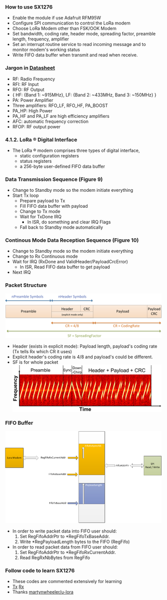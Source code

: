 ### How to use SX1276
* Enable the module if use Adafruit RFM95W
* Configure SPI communication to control the LoRa modem
* Choose LoRa Modem other than FSK/OOK Modem
* Set bandwidth, coding rate, header mode, spreading factor, preamble length, frequency, amplifier
* Set an interrupt routine service to read incoming message and to monitor modem's working status
* Write FIFO data buffer when transmit and read when receive.
### Jargon in [Datasheet](DS_SX1276-7-8-9_W_APP_V7.pdf)
* RF: Radio Frequency
* RFI: RF Input
* RFO: RF Output
* { HF: {Band 1: ~915MHz}, LF: {Band 2: ~433MHz, Band 3: ~150MHz} }
* PA: Power Amplifier
* Three amplifiers: RFO_LF, RFO_HF, PA_BOOST
* PA_HP: High Power
* PA_HF and PA_LF are high efficiency amplifiers
* AFC: automatic frequency correction
* RFOP: RF output power
### 4.1.2. LoRa ® Digital Interface
* The LoRa ® modem comprises three types of digital interface,
  * static configuration registers
  * status registers
  * a 256-byte user-defined FIFO data buffer
### Data Transmission Sequence (Figure 9)
* Change to Standby mode so the modem initiate everything
* Start Tx loop
  * Prepare payload to Tx
  * Fill FIFO data buffer with payload
  * Change to Tx mode
  * Wait for TxDone IRQ
    * In ISR, do something and clear IRQ Flags
  * Fall back to Standby mode automatically
### Continous Mode Data Reception Sequence (Figure 10)
* Change to Standby mode so the modem initiate everything
* Change to Rx Continuous mode
* Wait for IRQ (RxDone and ValidHeader/PayloadCrcError)
  * In ISR, Read FIFO data buffer to get payload
* Next IRQ
### Packet Structure
<img src="Packet_Structure.png"></img>
* Header (exists in explicit mode): Payload length, payload's coding rate (Tx tells Rx which CR it uses)
* Explicit header's coding rate is 4/8 and payload's could be different.
* SF is for whole packet
<img src="Packet_Structure_Waterfall.jpg"></img>
### FIFO Buffer
<img src="FIFO_Buffer.png"></img>
* In order to write packet data into FIFO user should:
  1. Set RegFifoAddrPtr to *RegFifoTxBaseAddr.
  2. Write *RegPayloadLength bytes to the FIFO (RegFifo)
* In order to read packet data from FIFO user should:
  1. Set RegFifoAddrPtr to *RegFifoRxCurrentAddr.
  2. Read RegRxNbBytes from RegFifo
### Follow code to learn SX1276
* These codes are commented extensively for learning
* [Tx](SX1276_Tx.py) [Rx](SX1276_Rx.py)
* Thanks [martynwheeler/u-lora](https://github.com/martynwheeler/u-lora)
